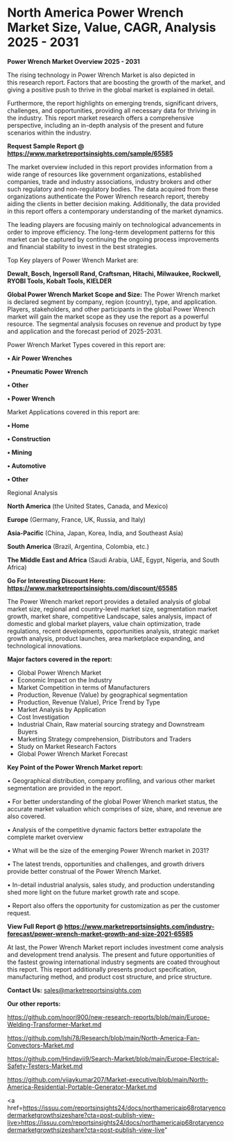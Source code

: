 # North America Power Wrench Market Size, Value, CAGR, Analysis 2025 - 2031

<Strong> Power Wrench Market Overview 2025 - 2031</strong>

The rising technology in Power Wrench Market is also depicted in this research report. Factors that are boosting the growth of the market, and giving a positive push to thrive in the global market is explained in detail.

Furthermore, the report highlights on emerging trends, significant drivers, challenges, and opportunities, providing all necessary data for thriving in the industry. This report market research offers a comprehensive perspective, including an in-depth analysis of the present and future scenarios within the industry.

<strong>Request Sample Report @ <a href=https://www.marketreportsinsights.com/sample/65585>https://www.marketreportsinsights.com/sample/65585</a></strong>

The market overview included in this report provides information from a wide range of resources like government organizations, established companies, trade and industry associations, industry brokers and other such regulatory and non-regulatory bodies. The data acquired from these organizations authenticate the Power Wrench research report, thereby aiding the clients in better decision making. Additionally, the data provided in this report offers a contemporary understanding of the market dynamics.

The leading players are focusing mainly on technological advancements in order to improve efficiency. The long-term development patterns for this market can be captured by continuing the ongoing process improvements and financial stability to invest in the best strategies.

Top Key players of Power Wrench Market are:

<strong>Dewalt, Bosch, Ingersoll Rand, Craftsman, Hitachi, Milwaukee, Rockwell, RYOBI Tools, Kobalt Tools, KIELDER</strong>

<strong><b>Global Power Wrench Market Scope and Size:</b></strong>
The Power Wrench market is declared segment by company, region (country), type, and application. Players, stakeholders, and other participants in the global Power Wrench market will gain the market scope as they use the report as a powerful resource. The segmental analysis focuses on revenue and product by type and application and the forecast period of 2025-2031.

Power Wrench Market Types covered in this report are:

<strong>• Air Power Wrenches

• Pneumatic Power Wrench

• Other

• Power Wrench</strong>

Market Applications covered in this report are:

<strong>• Home

• Construction

• Mining

• Automotive

• Other</strong> 

Regional Analysis

<strong>North America</strong> (the United States, Canada, and Mexico)

<strong>Europe</strong> (Germany, France, UK, Russia, and Italy)

<strong>Asia-Pacific</strong> (China, Japan, Korea, India, and Southeast Asia)

<strong>South America</strong> (Brazil, Argentina, Colombia, etc.)

<strong>The Middle East and Africa</strong> (Saudi Arabia, UAE, Egypt, Nigeria, and South Africa)

<strong>Go For Interesting Discount Here: <a href=https://www.marketreportsinsights.com/discount/65585>https://www.marketreportsinsights.com/discount/65585</a></strong>

The Power Wrench market report provides a detailed analysis of global market size, regional and country-level market size, segmentation market growth, market share, competitive Landscape, sales analysis, impact of domestic and global market players, value chain optimization, trade regulations, recent developments, opportunities analysis, strategic market growth analysis, product launches, area marketplace expanding, and technological innovations.

<strong><b>Major factors covered in the report:</b></strong>
<ul>
  <li>Global Power Wrench Market </li>
  <li>Economic Impact on the Industry</li>
  <li>Market Competition in terms of Manufacturers</li>
  <li>Production, Revenue (Value) by geographical segmentation</li>
  <li>Production, Revenue (Value), Price Trend by Type</li>
  <li>Market Analysis by Application</li>
  <li>Cost Investigation</li>
  <li>Industrial Chain, Raw material sourcing strategy and Downstream Buyers</li>
  <li>Marketing Strategy comprehension, Distributors and Traders</li>
  <li>Study on Market Research Factors</li>
  <li>Global Power Wrench Market Forecast</li>
</ul>

<strong><b>Key Point of the Power Wrench Market report:</b></strong>

• Geographical distribution, company profiling, and various other market segmentation are provided in the report.

• For better understanding of the global Power Wrench market status, the accurate market valuation which comprises of size, share, and revenue are also covered.

• Analysis of the competitive dynamic factors better extrapolate the complete market overview

• What will be the size of the emerging Power Wrench market in 2031?

• The latest trends, opportunities and challenges, and growth drivers provide better construal of the Power Wrench Market.

• In-detail industrial analysis, sales study, and production understanding shed more light on the future market growth rate and scope.

• Report also offers the opportunity for customization as per the customer request.

<strong><b>View Full Report @ <a href=https://www.marketreportsinsights.com/industry-forecast/power-wrench-market-growth-and-size-2021-65585>https://www.marketreportsinsights.com/industry-forecast/power-wrench-market-growth-and-size-2021-65585</a></b></strong>


At last, the Power Wrench Market report includes investment come analysis and development trend analysis. The present and future opportunities of the fastest growing international industry segments are coated throughout this report. This report additionally presents product specification, manufacturing method, and product cost structure, and price structure.

<strong>Contact Us:</strong>
sales@marketreportsinsights.com

<strong>Our other reports:</strong>

<a href=https://github.com/noori900/new-research-reports/blob/main/Europe-Welding-Transformer-Market.md>https://github.com/noori900/new-research-reports/blob/main/Europe-Welding-Transformer-Market.md</a>

<a href=https://github.com/Ishi78/Research/blob/main/North-America-Fan-Convectors-Market.md>https://github.com/Ishi78/Research/blob/main/North-America-Fan-Convectors-Market.md</a>

<a href=https://github.com/Hindavii9/Search-Market/blob/main/Europe-Electrical-Safety-Testers-Market.md>https://github.com/Hindavii9/Search-Market/blob/main/Europe-Electrical-Safety-Testers-Market.md</a>

<a href=https://github.com/vijaykumar207/Market-executive/blob/main/North-America-Residential-Portable-Generator-Market.md>https://github.com/vijaykumar207/Market-executive/blob/main/North-America-Residential-Portable-Generator-Market.md</a>

<a href=https://issuu.com/reportsinsights24/docs/northamericaip68rotaryencodermarketgrowthsizeshare?cta=post-publish-view-live>https://issuu.com/reportsinsights24/docs/northamericaip68rotaryencodermarketgrowthsizeshare?cta=post-publish-view-live</a>"
